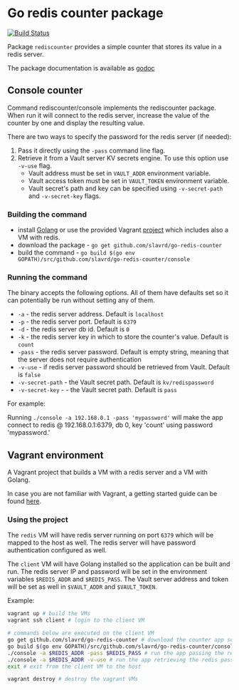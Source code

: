 # Go redis counter package

[![Build Status](https://travis-ci.com/slavrd/go-redis-counter.svg?branch=master)](https://travis-ci.com/slavrd/go-redis-counter)

Package `rediscounter` provides a simple counter that stores its value in a redis server.

The package documentation is available as [godoc](https://godoc.org/github.com/slavrd/go-redis-counter)

## Console counter

Command rediscounter/console implements the rediscounter package. When run it will connect to the redis server, increase the value of the counter by one and display the resulting value.

There are two ways to specify the password for the redis server (if needed):

1. Pass it directly using the `-pass` command line flag.
2. Retrieve it from a Vault server KV secrets engine. To use this option use `-v-use` flag.
    * Vault address must be set in `VAULT_ADDR` environment variable.
    * Vault access token must be set in `VAULT_TOKEN` environment variable.
    * Vault secret's path and key can be specified using `-v-secret-path` and `-v-secret-key` flags.

### Building the command

* install [Golang](https://golang.org/dl/) or use the provided Vagrant [project](#vagrant-environment) which includes also a VM with redis.
* download the package - `go get github.com/slavrd/go-redis-counter`
* build the command - `go build $(go env GOPATH)/src/github.com/slavrd/go-redis-counter/console`

### Running the command

The binary accepts the following options. All of them have defaults set so it can potentially be run without setting any of them.

* `-a` - the redis server address. Default is `localhost`
* `-p` - the redis server port. Default is `6379`
* `-d` - the redis server db id. Default is `0`
* `-k` - the redis server key in which to store the counter's value. Default is `count`
* `-pass` - the redis server password. Default is empty string, meaning that the server does not require authentication
* `-v-use` - if redis server password should be retrieved from Vault. Default is `false`
* `-v-secret-path` - the Vault secret path. Default is `kv/redispassword`
* `-v-secret-key` - - the Vault secret path. Default is `pass`

For example:

Running `./console -a 192.168.0.1 -pass 'mypassword'` will make the app connect to redis @ 192.168.0.1:6379, db 0, key 'count' using password 'mypassword.'

## Vagrant environment

A Vagrant project that builds a VM with a redis server and a VM with Golang.

In case you are not familiar with Vagrant, a getting started guide can be found [here](https://www.vagrantup.com/intro/index.html).

### Using the project

The `redis` VM will have redis server running on port `6379` which will be mapped to the host as well. The redis server will have password authentication configured as well.

The `client` VM will have Golang installed so the application can be built and run. The redis server IP and password will be set in the environment variables `$REDIS_ADDR` and `$REDIS_PASS`. The Vault server address and token will be set as well in `$VAULT_ADDR` and `$VAULT_TOKEN`.

Example:

```bash
vagrant up # build the VMs
vagrant ssh client # login to the client VM

# commands below are executed on the client VM
go get github.com/slavrd/go-redis-counter # download the counter app source code
go build $(go env GOPATH)/src/github.com/slavrd/go-redis-counter/console # build the console counter app
./console -a $REDIS_ADDR -pass $REDIS_PASS # run the app passing the redis password directly
./console -a $REDIS_ADDR -v-use # run the app retrieving the redis password from Vault
exit # exit from the client VM to the host

vagrant destroy # destroy the vagrant VMs
```
